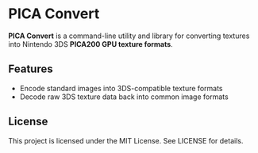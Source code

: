 # PICA Convert

**PICA Convert** is a command-line utility and library for converting textures into
Nintendo 3DS **PICA200 GPU texture formats**.  

## Features

- Encode standard images into 3DS-compatible texture formats  
- Decode raw 3DS texture data back into common image formats  

## License
This project is licensed under the MIT License.
See LICENSE for details.